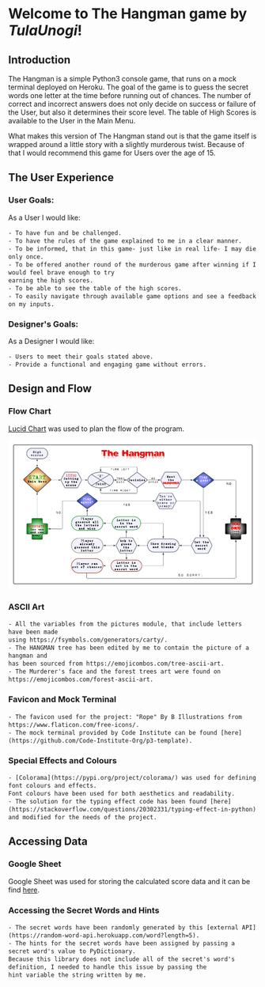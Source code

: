 
# Welcome to The Hangman game by *TulaUnogi*!


## Introduction

The Hangman is a simple Python3 console game, that runs on a mock terminal deployed on Heroku.
The goal of the game is to guess the secret words one letter at the time before running out of chances.
The number of correct and incorrect answers does not only decide on success or failure of the User,
but also it determines their score level. 
The table of High Scores is available to the User in the Main Menu.

What makes this version of The Hangman stand out is that the game itself is wrapped around a little story 
with a slightly murderous twist.
Because of that I would recommend this game for Users over the age of 15.


## The User Experience

### User Goals:

As a User I would like:

    - To have fun and be challenged.
    - To have the rules of the game explained to me in a clear manner.
    - To be informed, that in this game- just like in real life- I may die only once.
    - To be offered another round of the murderous game after winning if I would feel brave enough to try 
    earning the high scores.
    - To be able to see the table of the high scores.
    - To easily navigate through available game options and see a feedback on my inputs.

### Designer's Goals:

As a Designer I would like:

    - Users to meet their goals stated above.
    - Provide a functional and engaging game without errors.


## Design and Flow

### Flow Chart

[Lucid Chart](https://www.lucidchart.com/) was used to plan the flow of the program.

![The Game Flow Chart](assets/images/the_hangman_flowchart.webp)


### ASCII Art

    - All the variables from the pictures module, that include letters have been made
    using https://fsymbols.com/generators/carty/.
    - The HANGMAN tree has been edited by me to contain the picture of a hangman and 
    has been sourced from https://emojicombos.com/tree-ascii-art.
    - The Murderer's face and the forest trees art were found on https://emojicombos.com/forest-ascii-art.

### Favicon and Mock Terminal

    - The favicon used for the project: "Rope" By B Illustrations from https://www.flaticon.com/free-icons/.
    - The mock terminal provided by Code Institute can be found [here](https://github.com/Code-Institute-Org/p3-template).

### Special Effects and Colours

    - [Colorama](https://pypi.org/project/colorama/) was used for defining font colours and effects. 
    Font colours have been used for both aesthetics and readability.
    - The solution for the typing effect code has been found [here](https://stackoverflow.com/questions/20302331/typing-effect-in-python) and modified for the needs of the project.

## Accessing Data

### Google Sheet

Google Sheet was used for storing the calculated score data and it can be find [here](https://docs.google.com/spreadsheets/d/1dIswjfnn0KsCHdXZsYwd5xdTFwGasn6Ln7dQAQRxcyQ/edit?usp=sharing).

### Accessing the Secret Words and Hints

    - The secret words have been randomly generated by this [external API](https://random-word-api.herokuapp.com/word?length=5).
    - The hints for the secret words have been assigned by passing a secret word's value to PyDictionary. 
    Because this library does not include all of the secret's word's definition, I needed to handle this issue by passing the 
    hint variable the string written by me.




